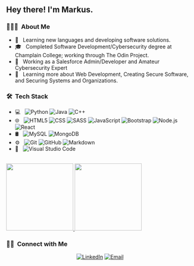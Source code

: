 <h2> Hey there! I'm Markus.</h2>

<h3> 👨🏻‍💻 &nbsp;About Me </h3>

- 🤔 &nbsp; Learning new languages and developing software solutions.
- 🎓 &nbsp; Completed Software Development/Cybersecurity degree at Champlain College; working through The Odin Project.
- 💼 &nbsp; Working as a Salesforce Admin/Developer and Amateur Cybersecurity Expert
- 🌱 &nbsp; Learning more about Web Development, Creating Secure Software, and Securing Systems and Organizations.

<h3> 🛠 &nbsp;Tech Stack</h3>

- 💻 &nbsp;
  ![Python](https://img.shields.io/badge/-Python-333333?style=flat&logo=python)
  ![Java](https://img.shields.io/badge/-Java-333333?style=flat&logo=Java&logoColor=007396)
  ![C++](https://img.shields.io/badge/-C++-333333?style=flat&logo=C%2B%2B&logoColor=00599C)
- 🌐 &nbsp;
  ![HTML5](https://img.shields.io/badge/-HTML5-333333?style=flat&logo=HTML5)
  ![CSS](https://img.shields.io/badge/-CSS-333333?style=flat&logo=CSS3&logoColor=1572B6)
  ![SASS](https://img.shields.io/badge/-SASS-333333?style=flat&logo=sass)
  ![JavaScript](https://img.shields.io/badge/-JavaScript-333333?style=flat&logo=javascript)
  ![Bootstrap](https://img.shields.io/badge/-Bootstrap-333333?style=flat&logo=bootstrap&logoColor=563D7C)
  ![Node.js](https://img.shields.io/badge/-Node.js-333333?style=flat&logo=node.js)
  ![React](https://img.shields.io/badge/-React-333333?style=flat&logo=react)
- 🛢 &nbsp;
  ![MySQL](https://img.shields.io/badge/-MySQL-333333?style=flat&logo=mysql)
  ![MongoDB](https://img.shields.io/badge/-MongoDB-333333?style=flat&logo=mongodb)
- ⚙️ &nbsp;
  ![Git](https://img.shields.io/badge/-Git-333333?style=flat&logo=git)
  ![GitHub](https://img.shields.io/badge/-GitHub-333333?style=flat&logo=github)
  ![Markdown](https://img.shields.io/badge/-Markdown-333333?style=flat&logo=markdown)
- 🔧 &nbsp;
  ![Visual Studio Code](https://img.shields.io/badge/-Visual%20Studio%20Code-333333?style=flat&logo=visual-studio-code&logoColor=007ACC)
<br/>

<a href="https://github.com/mhjarvis">
  <img height="180em" src="https://github-readme-stats-sigma-five.vercel.app/api?username=mhjarvis&theme=buefy&show_icons=true" />
  <img height="180em" src="https://github-readme-stats-sigma-five.vercel.app/api/top-langs/?username=mhjarvis&theme=buefy&layout=compact" />
</a>
<br/>

<h3> 🤝🏻 &nbsp;Connect with Me </h3> 



<p align="center">
  <a href="https://www.linkedin.com/in/markusjarvis/"><img alt="LinkedIn" src="https://img.shields.io/badge/LinkedIn-Markus-blue?style=flat-square&logo=linkedin"></a>
  <a href="mailto:markus.h.jarvis@gmail.com"><img alt="Email" src="https://img.shields.io/badge/Email-markus.h.jarvis@gmail.com-blue?style=flat-square&logo=gmail"></a>
</p>


